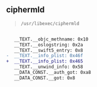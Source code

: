 ## ciphermld

> `/usr/libexec/ciphermld`

```diff

   __TEXT.__objc_methname: 0x10
   __TEXT.__oslogstring: 0x2a
   __TEXT.__swift5_entry: 0x8
-  __TEXT.__info_plist: 0x46f
+  __TEXT.__info_plist: 0x465
   __TEXT.__unwind_info: 0x58
   __DATA_CONST.__auth_got: 0xa8
   __DATA_CONST.__got: 0x8

```
